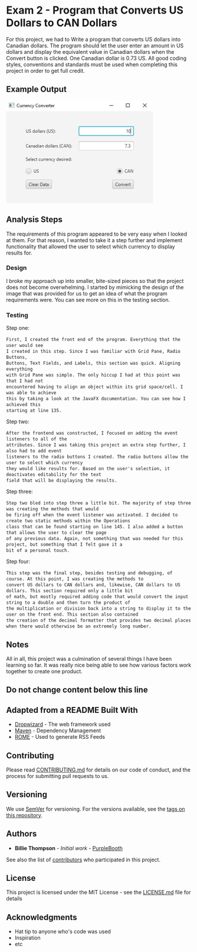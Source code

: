 # Exam 2 - Program that Converts US Dollars to CAN Dollars

For this project, we had to Write a program that converts US dollars into 
Canadian dollars. The program should let the user 
enter an amount in US dollars and display the equivalent value in Canadian 
dollars when the Convert button is clicked. One Canadian dollar is 0.73 US.
All good coding styles, conventions and standards must be used when completing 
this project in order to get full credit. 

## Example Output

![Sample Output](README.jpg)

## Analysis Steps

The requirements of this program appeared to be very easy when I looked at them. 
For that reason, I wanted to take it a step further and implement functionality
that allowed the user to select which currency to display results for.

### Design

I broke my approach up into smaller, bite-sized pieces so that the project does 
not become overwhelming. I started by mimicking the design of the image that was
provided for us to get an idea of what the program requirements were. You can see more
on this in the testing section.

### Testing

Step one: 

```
First, I created the front end of the program. Everything that the user would see
I created in this step. Since I was familiar with Grid Pane, Radio Buttons, 
Buttons, Text Fields, and Labels, this section was quick. Aligning everything
with Grid Pane was simple. The only hiccup I had at this point was that I had not
encountered having to align an object within its grid space/cell. I was able to achieve
this by taking a look at the JavaFX documentation. You can see how I achieved this
starting at line 135.
```

Step two:

```
After the frontend was constructed, I focused on adding the event listeners to all of the
attributes. Since I was taking this project an extra step further, I also had to add event 
listeners to the radio buttons I created. The radio buttons allow the user to select which currency
they would like results for. Based on the user's selection, it deactivates editability for the text
field that will be displaying the results. 
```

Step three:

```
Step two bled into step three a little bit. The majority of step three was creating the methods that would
be firing off when the event listener was activated. I decided to create two static methods within the Operations
class that can be found starting on line 145. I also added a button that allows the user to clear the page
of any previous data. Again, not something that was needed for this project, but something that I felt gave it a
bit of a personal touch.
```

Step four:

```
This step was the final step, besides testing and debugging, of course. At this point, I was creating the methods to
convert US dollars to CAN dollars and, likewise, CAN dollars to US dollars. This section required only a little bit
of math, but mostly required adding code that would convert the input string to a double and then turn the product of
the multiplication or division back into a string to display it to the user on the front end. This section also contained
the creation of the decimal formatter that provides two decimal places when there would otherwise be an extremely long number. 
```

## Notes

All in all, this project was a culmination of several things I have been learning so far. It was really nice being able to see
how various factors work together to create one product.

## Do not change content below this line
## Adapted from a README Built With

* [Dropwizard](http://www.dropwizard.io/1.0.2/docs/) - The web framework used
* [Maven](https://maven.apache.org/) - Dependency Management
* [ROME](https://rometools.github.io/rome/) - Used to generate RSS Feeds

## Contributing

Please read [CONTRIBUTING.md](https://gist.github.com/PurpleBooth/b24679402957c63ec426) for details on our code of conduct, and the process for submitting pull requests to us.

## Versioning

We use [SemVer](http://semver.org/) for versioning. For the versions available, see the [tags on this repository](https://github.com/your/project/tags). 

## Authors

* **Billie Thompson** - *Initial work* - [PurpleBooth](https://github.com/PurpleBooth)

See also the list of [contributors](https://github.com/your/project/contributors) who participated in this project.

## License

This project is licensed under the MIT License - see the [LICENSE.md](LICENSE.md) file for details

## Acknowledgments

* Hat tip to anyone who's code was used
* Inspiration
* etc
